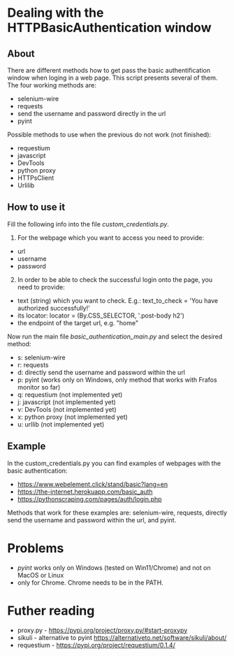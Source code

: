 # Dealing with the HTTPBasicAuthentication window

## About 
There are different methods how to get pass the basic authentification window when loging in a web page.
This script presents several of them. The four working methods are: 
 - selenium-wire
 - requests
 - send the username and password directly in the url
 - pyint

Possible methods to use when the previous do not work (not finished):
 - requestium
 - javascript
 - DevTools
 - python proxy
 - HTTPsClient
 - Urlilib 

## How to use it 
Fill the following info into the file *custom_credentials.py*.

1) For the webpage which you want to access you need to provide: 
  - url
  - username
  - password
2) In order to be able to check the successful login onto the page, you need to provide:
  - text (string) which you want to check. E.g.: text_to_check = 'You have authorized successfully!'
  - its locator:  locator = (By.CSS_SELECTOR, '.post-body h2')
  - the endpoint of the target url, e.g. "home"

Now run the main file *basic_authentication_main.py* and select the desired method:
 - s: selenium-wire
 - r: requests
 - d: directly send the username and password within the url
 - p: pyint (works only on Windows, only method that works with Frafos monitor so far)
 - q: requestium (not implemented yet)
 - j: javascript (not implemented yet)
 - v: DevTools (not implemented yet)
 - x: python proxy (not implemented yet)
 - u: urllib (not implemented yet)

## Example
In the custom_credentials.py you can find examples of webpages with the basic authentication:
- https://www.webelement.click/stand/basic?lang=en
- https://the-internet.herokuapp.com/basic_auth
- https://pythonscraping.com/pages/auth/login.php

Methods that work for these examples are: selenium-wire, requests, directly send the username and password within the url, and pyint.

# Problems
- *pyint* works only on Windows (tested on Win11/Chrome) and not on MacOS or Linux
- only for Chrome. Chrome needs to be in the PATH.

# Futher reading
- proxy.py - https://pypi.org/project/proxy.py/#start-proxypy
- sikuli - alternative to pyint https://alternativeto.net/software/sikuli/about/
- requestium - https://pypi.org/project/requestium/0.1.4/